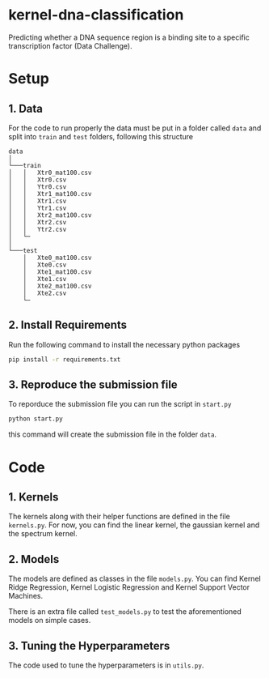 # kernel-dna-classification
Predicting whether a DNA sequence region is a binding site to a specific transcription factor (Data Challenge).


# Setup
## 1. Data
For the code to run properly the data must be put in a folder called `data` and split into `train` and `test` folders, following this structure

```
data  
│
└───train
│   │   Xtr0_mat100.csv
│   │   Xtr0.csv
│   │   Ytr0.csv
│   │   Xtr1_mat100.csv
│   │   Xtr1.csv
│   │   Ytr1.csv
│   │   Xtr2_mat100.csv
│   │   Xtr2.csv
│   │   Ytr2.csv
│   └─
│   
└───test
    │   Xte0_mat100.csv
    │   Xte0.csv
    │   Xte1_mat100.csv
    │   Xte1.csv
    │   Xte2_mat100.csv
    │   Xte2.csv
    └─
```
## 2. Install Requirements
Run the following command to install the necessary python packages

```bash
pip install -r requirements.txt
```

## 3. Reproduce the submission file
To reporduce the submission file you can run the script in `start.py` 
```bash
python start.py
```
this command will create the submission file in the folder `data`.


# Code
## 1. Kernels
The kernels along with their helper functions are defined in the file `kernels.py`. For now, you can find the linear kernel, the gaussian kernel and the spectrum kernel.

## 2. Models
The models are defined as classes in the file `models.py`. You can find Kernel Ridge Regression, Kernel Logistic Regression and Kernel Support Vector Machines.

There is an extra file called `test_models.py` to test the aforementioned models on simple cases.

## 3. Tuning the Hyperparameters
The code used to tune the hyperparameters is in `utils.py`.
